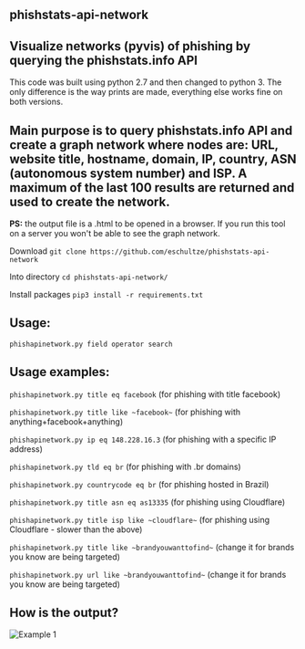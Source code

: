 ## phishstats-api-network

## Visualize networks (pyvis) of phishing by querying the phishstats.info API

This code was built using python 2.7 and then changed to python 3. The only difference is the way prints are made, everything else works fine on both versions.

## Main purpose is to query phishstats.info API and create a graph network where nodes are: URL, website title, hostname, domain, IP, country, ASN (autonomous system number) and ISP. A maximum of the last 100 results are returned and used to create the network.

**PS:** the output file is a .html to be opened in a browser. If you run this tool on a server you won't be able to see the graph network.

Download `git clone https://github.com/eschultze/phishstats-api-network`

Into directory `cd phishstats-api-network/`

Install packages `pip3 install -r requirements.txt`

## Usage:
`phishapinetwork.py field operator search`

## Usage examples:
`phishapinetwork.py title eq facebook` (for phishing with title facebook)

`phishapinetwork.py title like ~facebook~` (for phishing with anything+facebook+anything)

`phishapinetwork.py ip eq 148.228.16.3` (for phishing with a specific IP address)

`phishapinetwork.py tld eq br` (for phishing with .br domains)

`phishapinetwork.py countrycode eq br` (for phishing hosted in Brazil)

`phishapinetwork.py title asn eq as13335` (for phishing using Cloudflare)

`phishapinetwork.py title isp like ~cloudflare~` (for phishing using Cloudflare - slower than the above)

`phishapinetwork.py title like ~brandyouwanttofind~` (change it for brands you know are being targeted)

`phishapinetwork.py url like ~brandyouwanttofind~` (change it for brands you know are being targeted)

## How is the output?

![Example 1](https://phishstats.info/graph_example_1.png)
